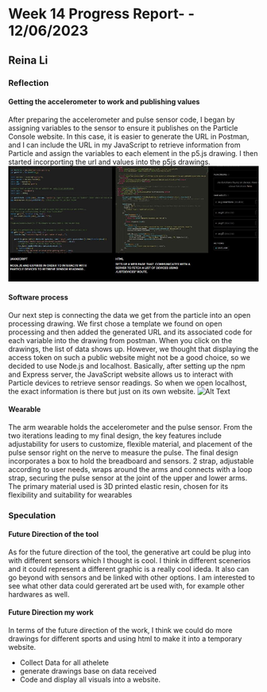 # Week 14 Progress Report- - 12/06/2023

## Reina Li

### Reflection
#### Getting the accelerometer to work and publishing values
After preparing the accelerometer and pulse sensor code, I began by assigning variables to the sensor to ensure it publishes on the Particle Console website. In this case, it is easier to generate the URL in Postman, and I can include the URL in my JavaScript to retrieve information from Particle and assign the variables to each element in the p5.js drawing. I then started incorporting the url and values into the p5js drawings. 
<img src="https://github.com/Berkeley-MDes/tdf-fa23-reinali/blob/main/weekly-reports/software.JPG" alt="Alt Text" width="650"> 

#### Software process
Our next step is connecting the data we get from the particle into an open processing drawing. We first chose a template we found on open processing and then added the generated URL and its associated code for each variable into the drawing from postman. When you click on the drawings, the list of data shows up. However, we thought that displaying the access token on such a public website might not be a good choice, so we decided to use Node.js and localhost. Basically, after setting up the npm and Express server, the JavaScript website allows us to interact with Particle devices to retrieve sensor readings. So when we open localhost, the exact information is there but just on its own website.
<img src="hhttps://github.com/Berkeley-MDes/tdf-fa23-reinali/blob/main/weekly-reports/value.JPG" alt="Alt Text" width="650"> 

#### Wearable
The arm wearable holds the accelerometer and the pulse sensor. From the two iterations leading to my final design, the key features include adjustability for users to customize, flexible material, and placement of the pulse sensor right on the nerve to measure the pulse. The final design incorporates a box to hold the breadboard and sensors. 2 strap, adjustable according to user needs, wraps around the arms and connects with a loop strap, securing the pulse sensor at the joint of the upper and lower arms. The primary material used is 3D printed elastic resin, chosen for its flexibility and suitability for wearables

### Speculation
#### Future Direction of the tool
As for the future direction of the tool,  the generative art could be plug into with different sensors which I thought is cool. I think in different scenerios and it could represent a different graphic is a really cool ideda. It also can go beyond with sensors and be linked with other options. 
I am interested to see what other data could gererated art be used with, for example other hardwares as well.

#### Future Direction my work
In terms of the future direction of the work, I think we could do more drawings for different sports and using html to make it into a temporary website. 
- Collect Data for all athelete
- generate drawings base on data received
- Code and display all visuals into a website. 
